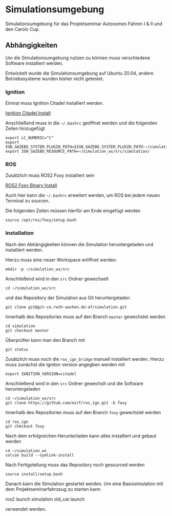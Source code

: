 # Simulationsumgebung

Simulationsumgebung für das Projektseminar Autonomes Fahren I & II und den Carolo Cup.

## Abhängigkeiten

Um die Simulationsumgebung nutzen zu können muss verschiedene Software installiert werden.

Entwickelt wurde die Simulationsumgebung auf Ubuntu 20.04, andere Betriebssysteme wurden bisher nicht getestet.

### Ignition

Einmal muss Ignition Citadel installiert werden.

[Ignition Citadel Install](https://ignitionrobotics.org/docs/citadel/install_ubuntu)

Anschließend muss in die `~/.bashrc` geöffnet werden und die folgenden Zeilen hinzugefügt


    export LC_NUMERIC="C"
    export IGN_GAZEBO_SYSTEM_PLUGIN_PATH=$IGN_GAZEBO_SYSTEM_PLUGIN_PATH:~/simulation_ws/build/simulation/
    export IGN_GAZEBO_RESOURCE_PATH=~/simulation_ws/src/simulation/


### ROS

Zusätzlich muss ROS2 Foxy installiert sein

[ROS2 Foxy Binary Install](https://docs.ros.org/en/foxy/Installation/Ubuntu-Install-Debians.html)

Auch hier kann die `~/.bashrc` erweitert werden, um ROS bei jedem neuen Terminal zu sourcen.

Die folgenden Zeilen müssen hierfür am Ende eingefügt werden


    source /opt/ros/foxy/setup.bash


### Installation

Nach den Abhängigkeiten können die Simulation heruntergeladen und installiert werden.

Hierzu muss eine neuer Workspace eröffnet werden.


    mkdir -p ~/simulation_ws/src


Anschließend wird in den `src` Ordner gewechselt


    cd ~/simulation_ws/src


und das Repository der Simulation aus Git heruntergeladen


    git clone git@git-ce.rwth-aachen.de:af/simulation.git


Innerhalb des Repositories muss auf den Branch `master` gewechslet werden


    cd simulation
    git checkout master


Überprüfen kann man den Branch mit 

    git status


Zusätzlich muss noch die `ros_ign_bridge` manuell installiert werden. 
Hierzu muss zunächst die Igniton version angegben werden mit 

    export IGNITION_VERSION=citadel


Anschließend wird in den `src` Ordner gewechslt und die Software heruntergeladen

    cd ~/simulation_ws/src
    git clone https://github.com/osrf/ros_ign.git -b foxy


Innerhalb des Repositories muss auf den Branch `foxy` gewechslet werden


    cd ros_ign
    git checkout foxy


Nach dem erfolgreichen Herunterladen kann alles installiert und gebaut werden


    cd ~/simulation_ws
    colcon build --symlink-install


Nach Fertigstellung muss das Repository noch gesourced werden

    source install/setup.bash


Danach kann die Simulation gestartet werden.
Um eine Basissimulation mit dem Projektseminarfahrzeug zu starten kann 

ros2 launch simulation old_car.launch

verwendet werden.
 
